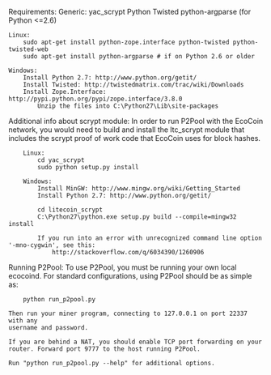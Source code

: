 Requirements:
    Generic:
        yac_scrypt
        Python
        Twisted
        python-argparse (for Python <=2.6)
    
    Linux:
        sudo apt-get install python-zope.interface python-twisted python-twisted-web
        sudo apt-get install python-argparse # if on Python 2.6 or older
    
    Windows:
        Install Python 2.7: http://www.python.org/getit/
        Install Twisted: http://twistedmatrix.com/trac/wiki/Downloads
        Install Zope.Interface: http://pypi.python.org/pypi/zope.interface/3.8.0
            Unzip the files into C:\Python27\Lib\site-packages

Additional info about scrypt module:
        In order to run P2Pool with the EcoCoin network, you would need to build and install the
        ltc_scrypt module that includes the scrypt proof of work code that EcoCoin uses for block hashes.

        Linux:
            cd yac_scrypt
            sudo python setup.py install

        Windows:
            Install MinGW: http://www.mingw.org/wiki/Getting_Started
            Install Python 2.7: http://www.python.org/getit/

            cd litecoin_scrypt
            C:\Python27\python.exe setup.py build --compile=mingw32 install

            If you run into an error with unrecognized command line option '-mno-cygwin', see this:
                http://stackoverflow.com/q/6034390/1260906

Running P2Pool:
    To use P2Pool, you must be running your own local ecocoind. For standard
    configurations, using P2Pool should be as simple as:

        python run_p2pool.py

    Then run your miner program, connecting to 127.0.0.1 on port 22337 with any
    username and password.

    If you are behind a NAT, you should enable TCP port forwarding on your
    router. Forward port 9777 to the host running P2Pool.

    Run "python run_p2pool.py --help" for additional options.